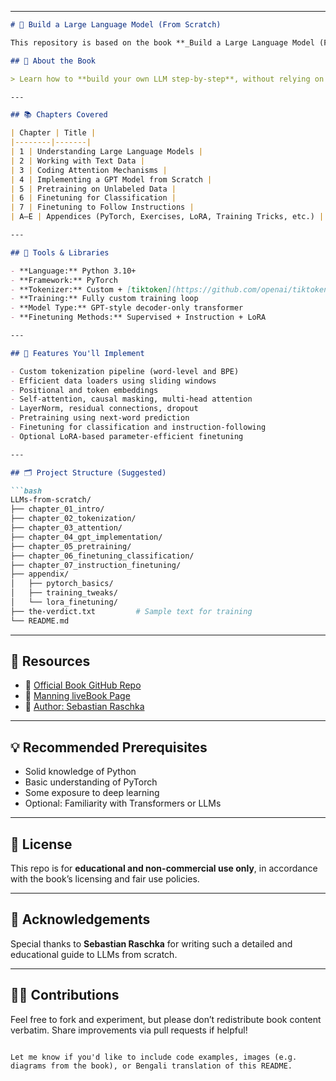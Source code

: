 
---

````markdown
# 🧠 Build a Large Language Model (From Scratch)

This repository is based on the book **_Build a Large Language Model (From Scratch)_ by Sebastian Raschka (Manning Publications, 2024)**. The book is a hands-on guide to implementing a GPT-style large language model (LLM) using PyTorch — entirely from first principles.

## 📘 About the Book

> Learn how to **build your own LLM step-by-step**, without relying on libraries like Hugging Face Transformers. This book covers everything from data preprocessing, tokenization, and attention mechanisms to training, finetuning, and evaluating generative models.

---

## 📚 Chapters Covered

| Chapter | Title |
|--------|-------|
| 1 | Understanding Large Language Models |
| 2 | Working with Text Data |
| 3 | Coding Attention Mechanisms |
| 4 | Implementing a GPT Model from Scratch |
| 5 | Pretraining on Unlabeled Data |
| 6 | Finetuning for Classification |
| 7 | Finetuning to Follow Instructions |
| A–E | Appendices (PyTorch, Exercises, LoRA, Training Tricks, etc.) |

---

## 🧰 Tools & Libraries

- **Language:** Python 3.10+
- **Framework:** PyTorch
- **Tokenizer:** Custom + [tiktoken](https://github.com/openai/tiktoken)
- **Training:** Fully custom training loop
- **Model Type:** GPT-style decoder-only transformer
- **Finetuning Methods:** Supervised + Instruction + LoRA

---

## 🚀 Features You'll Implement

- Custom tokenization pipeline (word-level and BPE)
- Efficient data loaders using sliding windows
- Positional and token embeddings
- Self-attention, causal masking, multi-head attention
- LayerNorm, residual connections, dropout
- Pretraining using next-word prediction
- Finetuning for classification and instruction-following
- Optional LoRA-based parameter-efficient finetuning

---

## 🗂️ Project Structure (Suggested)

```bash
LLMs-from-scratch/
├── chapter_01_intro/
├── chapter_02_tokenization/
├── chapter_03_attention/
├── chapter_04_gpt_implementation/
├── chapter_05_pretraining/
├── chapter_06_finetuning_classification/
├── chapter_07_instruction_finetuning/
├── appendix/
│   ├── pytorch_basics/
│   ├── training_tweaks/
│   └── lora_finetuning/
├── the-verdict.txt         # Sample text for training
└── README.md
````

---

## 📎 Resources

* 🔗 [Official Book GitHub Repo](https://github.com/rasbt/LLMs-from-scratch)
* 🔗 [Manning liveBook Page](https://www.manning.com/books/build-a-large-language-model-from-scratch)
* 🔗 [Author: Sebastian Raschka](https://sebastianraschka.com/)

---

## 💡 Recommended Prerequisites

* Solid knowledge of Python
* Basic understanding of PyTorch
* Some exposure to deep learning
* Optional: Familiarity with Transformers or LLMs

---

## 📜 License

This repo is for **educational and non-commercial use only**, in accordance with the book’s licensing and fair use policies.

---

## 👋 Acknowledgements

Special thanks to **Sebastian Raschka** for writing such a detailed and educational guide to LLMs from scratch.

---

## 🙋‍♂️ Contributions

Feel free to fork and experiment, but please don’t redistribute book content verbatim. Share improvements via pull requests if helpful!

```

Let me know if you'd like to include code examples, images (e.g. diagrams from the book), or Bengali translation of this README.
```
